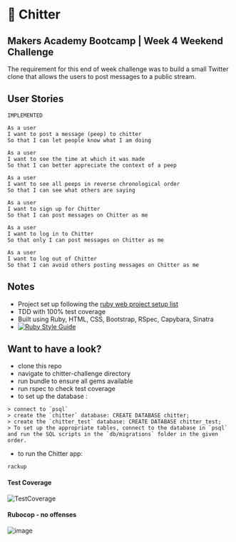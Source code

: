 :hatched_chick: Chitter 
=======

Makers Academy Bootcamp | Week 4 Weekend Challenge
----

The requirement for this end of week challenge was to build a small Twitter clone that allows the users to post messages to a public stream.

User Stories
-------

```
IMPLEMENTED

As a user
I want to post a message (peep) to chitter
So that I can let people know what I am doing  

As a user
I want to see the time at which it was made
So that I can better appreciate the context of a peep

As a user
I want to see all peeps in reverse chronological order
So that I can see what others are saying  

As a user
I want to sign up for Chitter
So that I can post messages on Chitter as me

As a user
I want to log in to Chitter
So that only I can post messages on Chitter as me

As a user
I want to log out of Chitter
So that I can avoid others posting messages on Chitter as me

```

Notes
-----
- Project set up following the [ruby web project setup list](https://github.com/makersacademy/course/blob/main/pills/ruby_web_project_setup_list.md)
- TDD with 100% test coverage
- Built using Ruby, HTML, CSS, Bootstrap, RSpec, Capybara, Sinatra  
- [![Ruby Style Guide](https://img.shields.io/badge/code_style-rubocop-brightgreen.svg)](https://github.com/rubocop/rubocop)

Want to have a look?
------
- clone this repo
- navigate to chitter-challenge directory
- run bundle to ensure all gems available
- run rspec to check test coverage
- to set up the database : 
```
> connect to `psql`
> create the `chitter` database: CREATE DATABASE chitter;
> create the `chitter_test` database: CREATE DATABASE chitter_test;
> To set up the appropriate tables, connect to the database in `psql` and run the SQL scripts in the `db/migrations` folder in the given order.
```
- to run the Chitter app:
```
rackup
```

#### Test Coverage
![TestCoverage](https://user-images.githubusercontent.com/10349072/151720462-501d524b-a5f3-48d0-b0d5-b678f7fb71c7.png)
#### Rubocop - no offenses
![image](https://user-images.githubusercontent.com/10349072/151720651-2816c719-45ab-4932-a1ee-94a1d0ce83af.png)







